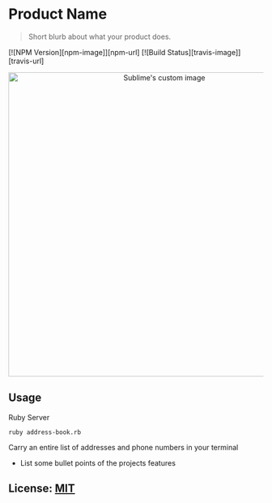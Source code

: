 # Product Name
> Short blurb about what your product does.

[![NPM Version][npm-image]][npm-url]
[![Build Status][travis-image]][travis-url]
<p align="center">
  <img src="https://via.placeholder.com/728x350.png?text=Placeholder+Image" width="600" alt="Sublime's custom image"/>
</p>

## Usage
Ruby Server  

```shell script
ruby address-book.rb
```
Carry an entire list of addresses and phone numbers in your terminal
* List some bullet points of the projects features



## License:  [MIT](LICENSE)
